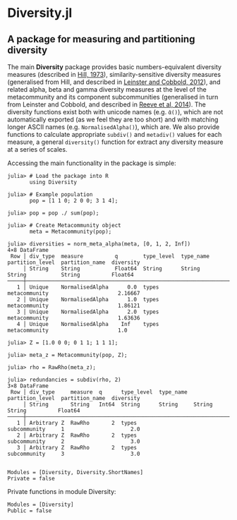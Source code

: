 # Diversity.jl

## A package for measuring and partitioning diversity

The main **Diversity** package provides basic numbers-equivalent
diversity measures (described in
[Hill, 1973](http://www.jstor.org/stable/1934352)),
similarity-sensitive diversity measures (generalised from Hill, and
described in
[Leinster and Cobbold, 2012](http://www.esajournals.org/doi/abs/10.1890/10-2402.1)),
and related alpha, beta and gamma diversity measures at the level of
the metacommunity and its component subcommunities (generalised in
turn from Leinster and Cobbold, and described in
[Reeve et al, 2014](http://arxiv.org/abs/1404.6520)). The diversity
functions exist both with unicode names (e.g. ```ᾱ()```), which are
not automatically exported (as we feel they are too short) and with
matching longer ASCII names (e.g. `NormalisedAlpha()`), which are.
We also provide functions to calculate appropriate
`subdiv()` and `metadiv()`
values for each measure, a general `diversity()` function for
extract any diversity measure at a series of scales.

Accessing the main functionality in the package is simple:

```julia-repl
julia> # Load the package into R
       using Diversity

julia> # Example population
       pop = [1 1 0; 2 0 0; 3 1 4];

julia> pop = pop ./ sum(pop);

julia> # Create Metacommunity object
       meta = Metacommunity(pop);

julia> diversities = norm_meta_alpha(meta, [0, 1, 2, Inf])
4×8 DataFrame
 Row │ div_type  measure          q        type_level  type_name  partition_level  partition_name  diversity 
     │ String    String           Float64  String      String     String           String          Float64   
─────┼───────────────────────────────────────────────────────────────────────────────────────────────────────
   1 │ Unique    NormalisedAlpha      0.0  types                  metacommunity                      2.16667
   2 │ Unique    NormalisedAlpha      1.0  types                  metacommunity                      1.86121
   3 │ Unique    NormalisedAlpha      2.0  types                  metacommunity                      1.63636
   4 │ Unique    NormalisedAlpha    Inf    types                  metacommunity                      1.0

julia> Z = [1.0 0 0; 0 1 1; 1 1 1];

julia> meta_z = Metacommunity(pop, Z);

julia> rho = RawRho(meta_z);

julia> redundancies = subdiv(rho, 2)
3×8 DataFrame
 Row │ div_type     measure  q      type_level  type_name  partition_level  partition_name  diversity 
     │ String       String   Int64  String      String     String           String          Float64   
─────┼────────────────────────────────────────────────────────────────────────────────────────────────
   1 │ Arbitrary Z  RawRho       2  types                  subcommunity     1                     2.0
   2 │ Arbitrary Z  RawRho       2  types                  subcommunity     2                     3.0
   3 │ Arbitrary Z  RawRho       2  types                  subcommunity     3                     3.0
```

```@contents
```

```@autodocs
Modules = [Diversity, Diversity.ShortNames]
Private = false
```

Private functions in module Diversity:

```@autodocs
Modules = [Diversity]
Public = false
```

```@index
```
